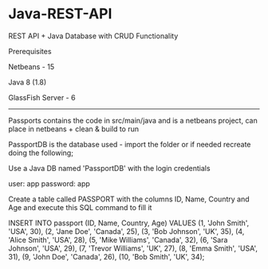 # Java-REST-API
REST API + Java Database with CRUD Functionality 

Prerequisites

Netbeans - 15

Java 8 (1.8)

GlassFish Server - 6

-------------------

Passports contains the code in src/main/java and is a netbeans project, can place in netbeans + clean & build to run 

PassportDB is the database used - import the folder or if needed recreate doing the following;

Use a Java DB named 'PassportDB' with the login credentials

user: app
password: app

Create a table called PASSPORT with the columns ID, Name, Country and Age and execute this SQL command to fill it

INSERT INTO passport (ID, Name, Country, Age)
VALUES
  (1, 'John Smith', 'USA', 30),
  (2, 'Jane Doe', 'Canada', 25),
  (3, 'Bob Johnson', 'UK', 35),
  (4, 'Alice Smith', 'USA', 28),
  (5, 'Mike Williams', 'Canada', 32),
  (6, 'Sara Johnson', 'USA', 29),
  (7, 'Trevor Williams', 'UK', 27),
  (8, 'Emma Smith', 'USA', 31),
  (9, 'John Doe', 'Canada', 26),
  (10, 'Bob Smith', 'UK', 34);
